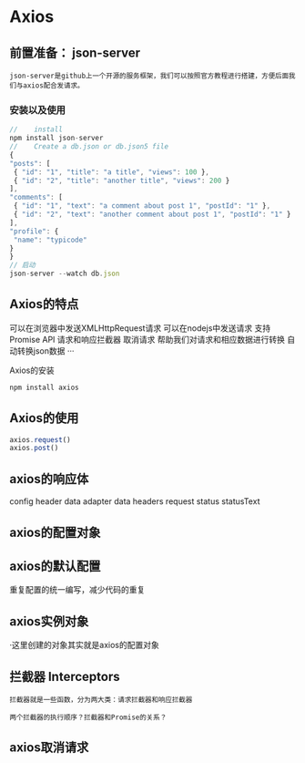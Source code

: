 # Axios

## 前置准备： json-server

    json-server是github上一个开源的服务框架，我们可以按照官方教程进行搭建，方便后面我们与axios配合发请求。

### 安装以及使用

```js
//    install
npm install json-server
//    Create a db.json or db.json5 file
{
"posts": [
 { "id": "1", "title": "a title", "views": 100 },
 { "id": "2", "title": "another title", "views": 200 }
],
"comments": [
 { "id": "1", "text": "a comment about post 1", "postId": "1" },
 { "id": "2", "text": "another comment about post 1", "postId": "1" }
],
"profile": {
 "name": "typicode"
}
}
// 启动
json-server --watch db.json
```

## Axios的特点
可以在浏览器中发送XMLHttpRequest请求
可以在nodejs中发送请求
支持Promise API
请求和响应拦截器
取消请求
帮助我们对请求和相应数据进行转换
自动转换json数据
···

Axios的安装
```js
npm install axios
```

## Axios的使用

```js
axios.request()
axios.post()
```

## axios的响应体
config
    header
    data
    adapter
data
headers
request
status
statusText

## axios的配置对象
## axios的默认配置
 重复配置的统一编写，减少代码的重复

## axios实例对象
·这里创建的对象其实就是axios的配置对象

## 拦截器 Interceptors
    拦截器就是一些函数，分为两大类：请求拦截器和响应拦截器

    两个拦截器的执行顺序？拦截器和Promise的关系？

## axios取消请求